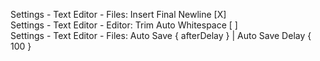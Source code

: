 Settings - Text Editor - Files: Insert Final Newline [X]\
Settings - Text Editor - Editor: Trim Auto Whitespace [ ]\
Settings - Text Editor - Files: Auto Save { afterDelay } | Auto Save Delay { 100 }
